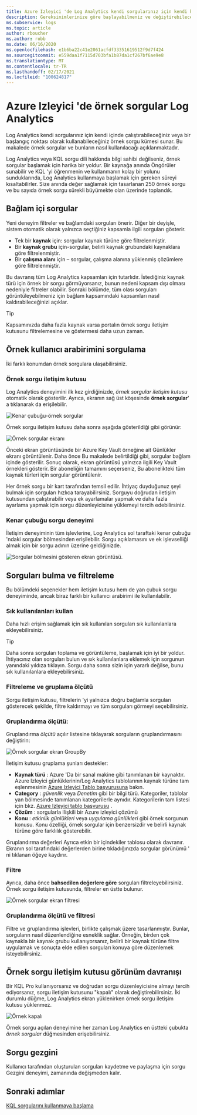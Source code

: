 ```yaml
---
title: Azure Izleyici 'de Log Analytics kendi sorgularınız için kendi kendinize veya bir başlangıç noktası olarak kullanabileceğiniz örnek sorgu kümeleri sunar.
description: Gereksinimlerinize göre başlayabilmeniz ve değiştirebileceğiniz sorgular
ms.subservice: logs
ms.topic: article
author: rboucher
ms.author: robb
ms.date: 06/16/2020
ms.openlocfilehash: e1b6ba22c41e2061acfdf33351619512f9d7f424
ms.sourcegitcommit: e559daa1f7115d703bfa1b87da1cf267bf6ae9e8
ms.translationtype: MT
ms.contentlocale: tr-TR
ms.lasthandoff: 02/17/2021
ms.locfileid: "100624817"
---
```

# <a name="example-queries-in-azure-monitor-log-analytics"></a>Azure Izleyici 'de örnek sorgular Log Analytics
Log Analytics kendi sorgularınız için kendi içinde çalıştırabileceğiniz veya bir başlangıç noktası olarak kullanabileceğiniz örnek sorgu kümesi sunar. Bu makalede örnek sorgular ve bunların nasıl kullanılacağı açıklanmaktadır.

Log Analytics veya KQL sorgu dili hakkında bilgi sahibi değilseniz, örnek sorgular başlamak için harika bir yoldur. Bir kaynağa anında Öngörüler sunabilir ve KQL 'yi öğrenmenin ve kullanmanın kolay bir yolunu sunduklarında, Log Analytics kullanmaya başlamak için gereken süreyi kısaltabilirler. Size anında değer sağlamak için tasarlanan 250 örnek sorgu ve bu sayıda örnek sorgu sürekli büyümekte olan üzerinde toplandık.

## <a name="in-context-queries"></a>Bağlam içi sorgular

Yeni deneyim filtreler ve bağlamdaki sorguları önerir. Diğer bir deyişle, sistem otomatik olarak yalnızca seçtiğiniz kapsamla ilgili sorguları gösterir.

- Tek bir **kaynak** için: sorgular kaynak türüne göre filtrelenmiştir.
- Bir **kaynak grubu** için-sorgular, belirli kaynak grubundaki kaynaklara göre filtrelenmiştir.
- Bir **çalışma alanı** için – sorgular, çalışma alanına yüklenmiş çözümlere göre filtrelenmiştir.

Bu davranış tüm Log Analytics kapsamları için tutarlıdır. İstediğiniz kaynak türü için örnek bir sorgu görmüyorsanız, bunun nedeni kapsam dışı olması nedeniyle filtreler olabilir. Sonraki bölümde, tüm olası sorguları görüntüleyebilmeniz için bağlam kapsamındaki kapsamları nasıl kaldırabileceğinizi açıklar.

> [!TIP]
> Kapsamınızda daha fazla kaynak varsa portalın örnek sorgu iletişim kutusunu filtrelemesine ve göstermesi daha uzun zaman.

## <a name="example-query-user-interface"></a>Örnek kullanıcı arabirimini sorgulama

İki farklı konumdan örnek sorgulara ulaşabilirsiniz.

### <a name="example-query-dialog"></a>Örnek sorgu iletişim kutusu

Log Analytics deneyimini ilk kez girdiğinizde, *örnek sorgular iletişim kutusu* otomatik olarak gösterilir.  Ayrıca, ekranın sağ üst köşesinde **örnek sorgular**' a tıklanarak da erişilebilir.

![Kenar çubuğu-örnek sorgular](media/example-queries/sidebar-2.png)

Örnek sorgu iletişim kutusu daha sonra aşağıda gösterildiği gibi görünür:  

![Örnek sorgular ekranı](media/example-queries/example-query-start.png)

Önceki ekran görüntüsünde bir Azure Key Vault örneğine ait Günlükler ekranı görüntülenir. Daha önce Bu makalede belirtildiği gibi, sorgular bağlam içinde gösterilir.  Sonuç olarak, ekran görüntüsü yalnızca ilgili Key Vault örnekleri gösterir. Bir aboneliğin tamamını seçerseniz, Bu abonelikteki tüm kaynak türleri için sorgular görüntülenir.  

Her örnek sorgu bir kart tarafından temsil edilir. İhtiyaç duyduğunuz şeyi bulmak için sorguları hızlıca tarayabilirsiniz. Sorguyu doğrudan iletişim kutusundan çalıştırabilir veya ek ayarlamalar yapmak ve daha fazla ayarlama yapmak için sorgu düzenleyicisine yüklemeyi tercih edebilirsiniz.

### <a name="sidebar-query-experience"></a>Kenar çubuğu sorgu deneyimi

İletişim deneyiminin tüm işlevlerine, Log Analytics sol taraftaki kenar çubuğu 'ndaki sorgular bölmesinden erişilebilir. Sorgu açıklamasını ve ek işlevselliği almak için bir sorgu adının üzerine geldiğinizde.

![Sorgular bölmesini gösteren ekran görüntüsü.](media/example-queries/sidebar-3.png)

## <a name="finding-and-filtering-queries"></a>Sorguları bulma ve filtreleme

Bu bölümdeki seçenekler hem iletişim kutusu hem de yan çubuk sorgu deneyiminde, ancak biraz farklı bir kullanıcı arabirimi ile kullanılabilir.  

### <a name="use-favorites"></a>Sık kullanılanları kullan

Daha hızlı erişim sağlamak için sık kullanılan sorguları sık kullanılanlara ekleyebilirsiniz.

> [!TIP]
> Daha sonra sorguları toplama ve görüntüleme, başlamak için iyi bir yoldur. İhtiyacınız olan sorguları bulun ve sık kullanılanlara eklemek için sorgunun yanındaki yıldıza tıklayın. Sorgu daha sonra sizin için yararlı değilse, bunu sık kullanılanlara ekleyebilirsiniz.  

### <a name="filtering-and-group-by"></a>Filtreleme ve gruplama ölçütü

Sorgu iletişim kutusu, filtrelerin 'yi yalnızca doğru bağlamla sorguları gösterecek şekilde, filtre kaldırmayı ve tüm sorguları görmeyi seçebilirsiniz.

### <a name="group-by"></a>Gruplandırma ölçütü:

Gruplandırma *ölçütü* açılır listesine tıklayarak sorguların gruplandırmasını değiştirin:

![Örnek sorgular ekran GroupBy](media/example-queries/example-query-groupby.png)

İletişim kutusu gruplama şunları destekler:

- **Kaynak türü** : Azure 'Da bir sanal makine gibi tanımlanan bir kaynaktır. Azure Izleyici günlüklerinin/Log Analytics tablolarının kaynak türüne tam eşlenmesinin [Azure Izleyici Tablo başvurusuna](/azure/azure-monitor/reference/tables/tables-resourcetype) bakın.  
- **Category** : *güvenlik* veya *Denetim* gibi bir bilgi türü. Kategoriler, tablolar yan bölmesinde tanımlanan kategorilerle aynıdır. Kategorilerin tam listesi için bkz. [Azure Izleyici tablo başvurusu](/azure/azure-monitor/reference/tables/tables-category) .  
- **Çözüm** : sorgularla Ilişkili bir Azure izleyici çözümü
- **Konu** : *etkinlik günlükleri* veya *uygulama günlükleri* gibi örnek sorgunun konusu. Konu özelliği, örnek sorgular için benzersizdir ve belirli kaynak türüne göre farklılık gösterebilir.

Gruplandırma değerleri Ayrıca etkin bir içindekiler tablosu olarak davranır. Ekranın sol tarafındaki değerlerden birine tıkladığınızda sorgular görünümü ' ni tıklanan öğeye kaydırır.

### <a name="filter"></a>Filtre

Ayrıca, daha önce **bahsedilen değerlere göre** sorguları filtreleyebilirsiniz. Örnek sorgu iletişim kutusunda, filtreler en üstte bulunur.

![Örnek sorgular ekran filtresi](media/example-queries/example-query-filter.png)

### <a name="combining-group-by-and-filter"></a>Gruplandırma ölçütü ve filtresi

Filtre ve gruplandırma işlevleri, birlikte çalışmak üzere tasarlanmıştır. Bunlar, sorguların nasıl düzenlendiğine esneklik sağlar. Örneğin, birden çok kaynakla bir kaynak grubu kullanıyorsanız, belirli bir kaynak türüne filtre uygulamak ve sonuçta elde edilen sorguları konuya göre düzenlemek isteyebilirsiniz.

## <a name="sample-query-dialog-appearance-behavior"></a>Örnek sorgu iletişim kutusu görünüm davranışı

Bir KQL Pro kullanıyorsanız ve doğrudan sorgu düzenleyicisine almayı tercih ediyorsanız, sorgu iletişim kutusunu "kapalı" olarak değiştirebilirsiniz. İki durumlu düğme, Log Analytics ekran yüklenirken örnek sorgu iletişim kutusu yüklenmez.

![Örnek kapalı](media/example-queries/examples-on-off.png)

Örnek sorgu açılan deneyimine her zaman Log Analytics en üstteki çubukta *örnek sorgular* düğmesinden erişebilirsiniz.

## <a name="query-explorer"></a>Sorgu gezgini

Kullanıcı tarafından oluşturulan sorguları kaydetme ve paylaşma için sorgu Gezgini deneyimi, zamanında değişmeden kalır.

## <a name="next-steps"></a>Sonraki adımlar

[KQL sorgularını kullanmaya başlama](../log-query/get-started-queries.md)

